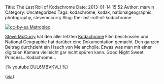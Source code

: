 Title: The Last Roll of Kodachrome
Date: 2013-01-14 15:52
Author: marvin
Category: Uncategorized
Tags: kodachrome, kodak, nationalgeographic, photography, stevemccurry
Slug: the-last-roll-of-kodachrome

[![cc-by-sa Metroplex]({static}/images/1024px-KRPKR.jpg)](https://de.wikipedia.org/w/index.php?title=Datei:KRPKR.jpg&filetimestamp=20090613163228)

[Steve McCurry](https://en.wikipedia.org/wiki/Steve_McCurry) hat den
aller letzten [Kodachrome](https://en.wikipedia.org/wiki/Kodachrome)
Film beschossen und National Geographic hat darüber eine Dokumentation
gemacht. Den ganzen Beitrag durchzieht ein Hauch von Melancholie. Etwas
was man mit einer digitalen Kamera vielleicht gar nicht spüren kann.
Good Night Sweet Princess...Kodachrome...

{% youtube DUL6MBVKVLI %}

([via](http://www.lomography.com/magazine/news/2013/01/14/national-geographic-the-last-roll-of-kodachrome))

